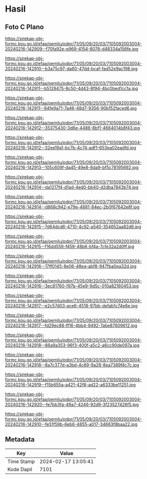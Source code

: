 # Hasil

## Foto C Plano

https://sirekap-obj-formc.kpu.go.id/efaa/pemilu/pdpr/71/05/09/20/03/7105092003004-20240216-142909--f70fa92e-e969-4154-8078-d48334a156fe.jpg

https://sirekap-obj-formc.kpu.go.id/efaa/pemilu/pdpr/71/05/09/20/03/7105092003004-20240216-142910--b3a75c97-da60-47dd-bcaf-fad52e9ac198.jpg

https://sirekap-obj-formc.kpu.go.id/efaa/pemilu/pdpr/71/05/09/20/03/7105092003004-20240216-142911--b5129475-8c50-4d43-8f94-4bc0bed1cc1a.jpg

https://sirekap-obj-formc.kpu.go.id/efaa/pemilu/pdpr/71/05/09/20/03/7105092003004-20240216-142911--84fe9a71-7a46-48d7-9356-90b152faced6.jpg

https://sirekap-obj-formc.kpu.go.id/efaa/pemilu/pdpr/71/05/09/20/03/7105092003004-20240216-142912--35375430-3d6e-4486-8bf1-4664014b8f43.jpg

https://sirekap-obj-formc.kpu.go.id/efaa/pemilu/pdpr/71/05/09/20/03/7105092003004-20240216-142912--32ee19a1-bc7b-4c74-adf1-653ea02eadfd.jpg

https://sirekap-obj-formc.kpu.go.id/efaa/pemilu/pdpr/71/05/09/20/03/7105092003004-20240216-142913--105c609f-da45-49e8-8da9-bf5c78195692.jpg

https://sirekap-obj-formc.kpu.go.id/efaa/pemilu/pdpr/71/05/09/20/03/7105092003004-20240216-142914--da1217f4-d1ad-4ed0-bb40-d2dba7843b74.jpg

https://sirekap-obj-formc.kpu.go.id/efaa/pemilu/pdpr/71/05/09/20/03/7105092003004-20240216-142914--d868c942-e79e-4881-84ec-2b0f67642e8f.jpg

https://sirekap-obj-formc.kpu.go.id/efaa/pemilu/pdpr/71/05/09/20/03/7105092003004-20240216-142915--7d64dcd6-4710-4c92-a540-354652aa82d6.jpg

https://sirekap-obj-formc.kpu.go.id/efaa/pemilu/pdpr/71/05/09/20/03/7105092003004-20240216-142915--f16dd559-f459-48b6-bf4a-7cfe32a2d0ff.jpg

https://sirekap-obj-formc.kpu.go.id/efaa/pemilu/pdpr/71/05/09/20/03/7105092003004-20240216-142916--17ff0145-8e06-48ea-abf8-947fba0ea32d.jpg

https://sirekap-obj-formc.kpu.go.id/efaa/pemilu/pdpr/71/05/09/20/03/7105092003004-20240216-142916--3ec81760-f97b-45e9-9d5c-010a82160453.jpg

https://sirekap-obj-formc.kpu.go.id/efaa/pemilu/pdpr/71/05/09/20/03/7105092003004-20240216-142917--e2c57d03-ace6-4518-97bb-defab1c74e6e.jpg

https://sirekap-obj-formc.kpu.go.id/efaa/pemilu/pdpr/71/05/09/20/03/7105092003004-20240216-142917--fd29ec88-ff16-4bb4-9492-7abe87609612.jpg

https://sirekap-obj-formc.kpu.go.id/efaa/pemilu/pdpr/71/05/09/20/03/7105092003004-20240216-142918--86a9a353-96f3-400f-a5c2-a6cc90de097a.jpg

https://sirekap-obj-formc.kpu.go.id/efaa/pemilu/pdpr/71/05/09/20/03/7105092003004-20240216-142918--8a7c377d-a3bd-4c89-9a28-8ea7389f4c7c.jpg

https://sirekap-obj-formc.kpu.go.id/efaa/pemilu/pdpr/71/05/09/20/03/7105092003004-20240216-142919--f15b655a-a421-42f8-ad22-a6333be11251.jpg

https://sirekap-obj-formc.kpu.go.id/efaa/pemilu/pdpr/71/05/09/20/03/7105092003004-20240216-142920--fe7bb3fa-49a7-4246-92d9-3f23527426f5.jpg

https://sirekap-obj-formc.kpu.go.id/efaa/pemilu/pdpr/71/05/09/20/03/7105092003004-20240216-142910--fe51f59b-6eb6-4855-a017-34663f8baa22.jpg


## Metadata

| Key        | Value               |
| ---------- | ------------------- |
| Time Stamp | 2024-02-17 13:05:41 |
| Kode Dapil | 7101                |



